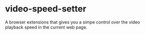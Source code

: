 # video-speed-setter
A browser extensions that gives you a simpe control over the video playback speed in the current web page.
